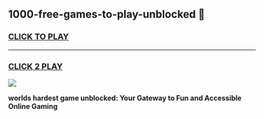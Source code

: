 
## 1000-free-games-to-play-unblocked 👋
<h3>
<a href="https://premium.freeplayer.one?title=1000-free-games-to-play-unblocked&ref=14F">CLICK TO PLAY</a></h3>
<hr>

<h3>
<a href="https://premium.freeplayer.one?title=1000-free-games-to-play-unblocked&ref=14F">CLICK 2 PLAY</a>
  
</h3>

<a href="https://premium.freeplayer.one?title=1000-free-games-to-play-unblocked&ref=12F/"><img src="https://clearcache.store/games.png"></a>


**worlds hardest game unblocked: Your Gateway to Fun and Accessible Online Gaming**
